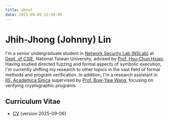 ```yaml
---
title: about
date: 2025-09-05 22:50:00
---
```

# Jhih-Jhong (Johnny) Lin

I'm a senior undergraduate student in [Network Security Lab (NSLab)](https://www.nslab.csie.ntu.edu.tw/) at [Dept. of CSIE](https://www.csie.ntu.edu.tw//?locale=en), National Taiwan University, advised by [Prof. Hsu-Chun Hsiao](https://www.csie.ntu.edu.tw/~hchsiao/). Having studied directed fuzzing and formal aspects of symbolic execution, I'm currently shifting my research to other topics in the vast field of formal methods and program verification. In addition, I'm a research assistant in [IIS, Academica Sinica](https://www.iis.sinica.edu.tw/en/) supervised by [Prof. Bow-Yaw Wang](https://homepage.iis.sinica.edu.tw/~bywang/), focusing on verifying cryptographic programs.

## Curriculum Vitae
+ [CV](/files/CV.pdf) (version 2025-09-06)
